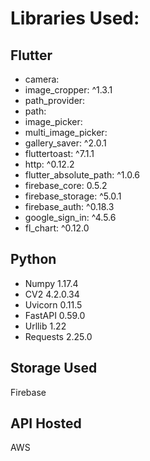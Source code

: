 
# Libraries Used:

## Flutter
* camera:
* image_cropper: ^1.3.1
* path_provider:
* path:
* image_picker:
* multi_image_picker:
* gallery_saver: ^2.0.1
* fluttertoast: ^7.1.1
* http: ^0.12.2
* flutter_absolute_path: ^1.0.6
* firebase_core: 0.5.2
* firebase_storage: ^5.0.1
* firebase_auth: ^0.18.3
* google_sign_in: ^4.5.6
* fl_chart: ^0.12.0


## Python

* Numpy 1.17.4
* CV2 4.2.0.34
* Uvicorn 0.11.5
* FastAPI 0.59.0
* Urllib 1.22
* Requests 2.25.0


## Storage Used
Firebase

## API Hosted
AWS
